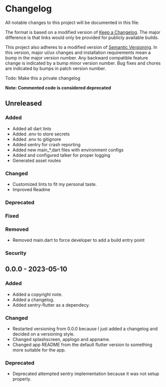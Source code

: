 # Changelog

All notable changes to this project will be documented in this file.

The format is based on a modified version of [Keep a Changelog](https://keepachangelog.com/en/1.0.0/). The major difference is that links would only be provided for publicly available builds.

This project also adheres to a modified version of [Semantic Versioning](https://semver.org/spec/v2.0.0.html). In this version, major ui/ux changes and installation requirements mean a bump in the major version number. Any backward compatible feature change is indicated by a bump minor version number. Bug fixes and chores are indicated by bumps in patch version number.

Todo: Make this a private changelog

**Note: Commented code is considered deprecated**

## Unreleased

### Added

- Added all dart lints
- Added .env to store secrets
- Added .env to gitignore
- Added sentry for crash reporting
- Added new main_*,dart files with environment configs
- Added and configured talker for proper logging
- Generated asset routes

### Changed

- Customized lints to fit my personal taste.
- Improved Readme

### Deprecated
### Fixed 
### Removed

- Removed main.dart to force developer to add a build entry point

### Security

## 0.0.0 - 2023-05-10

### Added

- Added a copyright note.
- Added a changelog.
- Added sentry-flutter as a dependecy.

### Changed

- Restarted versioning from 0.0.0 because I just added a changelog and decided on a versioning style.
- Changed splashscreen, applogo and appname.
- Changed app README from the default flutter version to something more suitable for the app.

### Deprecated
- Deprecated attempted sentry implementation because it was not setup properly.